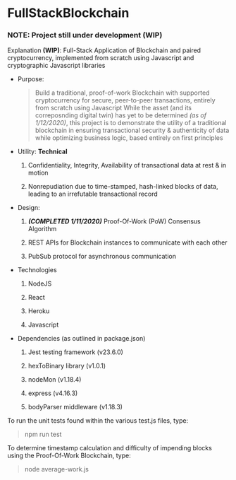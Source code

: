 # FullStackBlockchain

### NOTE: Project still under development (WIP)
Explanation **(WIP)**: Full-Stack Application of Blockchain and paired cryptocurrency, implemented from scratch using Javascript and cryptographic Javascript libraries 

  * Purpose:
	> Build a traditional, proof-of-work Blockchain with supported cryptocurrency for secure, peer-to-peer transactions, entirely from scratch using Javascript
	> While the asset (and its correposnding digital twin) has yet to be determined *(as of 1/12/2020)*, this project is to demonstrate the utility of a 
	traditional blockchain in ensuring transactional security & authenticity of data while optimizing business logic, based entirely on first principles 

  * Utility:
	**Technical**
	1. Confidentiality, Integrity, Availability of transactional data at rest & in motion
	
	2. Nonrepudiation due to time-stamped, hash-linked blocks of data, leading to an irrefutable transactional record

  * Design:
	1. ***(COMPLETED 1/11/2020)*** Proof-Of-Work (PoW) Consensus Algorithm 
	
	2. REST APIs for Blockchain instances to communicate with each other
	
	3. PubSub protocol for asynchronous communication 
  
  * Technologies
	1. NodeJS
	
	2. React
	
	3. Heroku
	
	4. Javascript

  * Dependencies (as outlined in package.json)
	1. Jest testing framework (v23.6.0)
	
	2. hexToBinary library (v1.0.1)
	
	3. nodeMon (v1.18.4)
	
	4. express (v4.16.3)
	
	5. bodyParser middleware (v1.18.3)

To run the unit tests found within the various test.js files, type:
  > npm run test
  
To determine timestamp calculation and difficulty of impending blocks using the Proof-Of-Work Blockchain, type:
  > node average-work.js